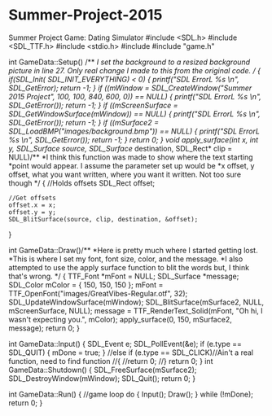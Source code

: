 # Summer-Project-2015
Summer Project Game:  Dating Simulator
#include <SDL.h>
#include <SDL_TTF.h>
#include <stdio.h>
#include <string>
#include "game.h"

int GameData::Setup() /**
		       *I set the background to a resized background picture in line 27.  Only real change I made to this                            from the original code.
			*/
{
	if(SDL_Init( SDL_INIT_EVERYTHING) < 0)
	{
		printf("SDL ErrorL %s \n", SDL_GetError);
		return -1;
	}
	if ((mWindow = SDL_CreateWindow("Summer 2015 Project", 100, 100, 840, 600, 0)) == NULL)
	{
		printf("SDL ErrorL %s \n", SDL_GetError());
		return -1;
	}
	if ((mScreenSurface = SDL_GetWindowSurface(mWindow)) == NULL)
	{
		printf("SDL ErrorL %s \n", SDL_GetError());
		return -1;
	}
	if ((mSurface2 = SDL_LoadBMP("images/background.bmp")) == NULL)
	{
		printf("SDL ErrorL %s \n", SDL_GetError());
		return -1;
	}
	return 0;
}
void apply_surface(int x, int y, SDL_Surface* source, SDL_Surface* destination, SDL_Rect* clip = NULL)/**
																									  *I think this function was made to show where the text starting
																									  *point would appear.  I assume the parameter set up would be
																									  *x offset, y offset, what you want written, where you want it written.  Not too sure though
																									  */
{
	//Holds offsets
	SDL_Rect offset;

	//Get offsets
	offset.x = x;
	offset.y = y;
	SDL_BlitSurface(source, clip, destination, &offset);
}

int GameData::Draw()/**
					*Here is pretty much where I started getting lost.
					*This is where I set my font, font size, color, and the message.
					*I also attempted to use the apply surface function to blit the words but, I think that's wrong.
					*/
{
	TTF_Font *mFont = NULL;
	SDL_Surface *message;
	SDL_Color mColor = { 150, 150, 150 };
	mFont = TTF_OpenFont("images/GreatVibes-Regular.otf", 32);
	SDL_UpdateWindowSurface(mWindow);
	SDL_BlitSurface(mSurface2, NULL, mScreenSurface, NULL);
	message = TTF_RenderText_Solid(mFont, "Oh hi, I wasn't expecting you.", mColor);
	apply_surface(0, 150, mSurface2, message);
	return 0;
}

int GameData::Input()
{
	SDL_Event e;
	SDL_PollEvent(&e);
	if (e.type == SDL_QUIT)
	{
		mDone = true;
	}
	//else if (e.type == SDL_CLICK)//Ain't a real function, need to find function
	//{
		//return 0;
	//}
	return 0;
}
int GameData::Shutdown()
{
	SDL_FreeSurface(mSurface2);
	SDL_DestroyWindow(mWindow);
	SDL_Quit();
	return 0;
}


int GameData::Run()
{
	//game loop
	do
	{
		Input();
		Draw();
	} while (!mDone);
	return 0;
}
